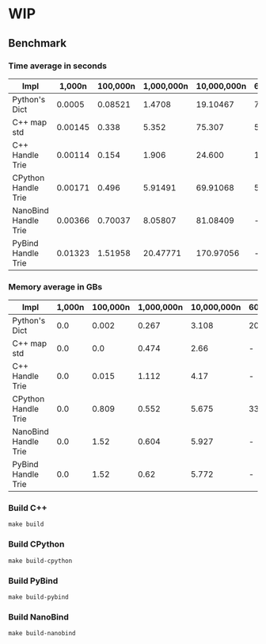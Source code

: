 # WIP

## Benchmark 
<!-- |  Impl |  1000n  | 100000n  | 1000000n  | 10000000n | Memory |
|---|---|---|---|---|---|
| Python's Dict  | 0.0009  | 0.017  | 1.79  |  21.27 | 2.4GB |
|  C++ map std |  0.002 |  0.298 |  5.418 |  92.031  | 5.1GB |
|  C++ Handle Trie |  0.002 |  0.127 |  1.729 | 22.765  | 5.1B |
|  CPython Handle Trie |  0.002 |  0.321 |  3.10 | -  | 7.9GB |
|  PyBind Handle Trie |  0.0134 |  1.55 |  16.22 | -  | 2.9GB |
|  NanoBind Handle Trie |  0.0009 |  0.4637 |  4.69 | -  | 2.89GB | -->

### Time average in seconds

|  Impl |  1,000n  | 100,000n  | 1,000,000n  | 10,000,000n |60,000,000 |
|---|---|---|---|---|---|
| Python's Dict         |0.0005|0.08521|1.4708|19.10467| 79.20437|
|  C++ map std          |0.00145|0.338 |5.352|75.307| 561.42147 |
|  C++ Handle Trie      |0.00114|0.154 |1.906|24.600| 149.15487 |
|  CPython Handle Trie  |0.00171|0.496|5.91491|69.91068|510.58422| 
|  NanoBind Handle Trie |0.00366|0.70037|8.05807|81.08409|-| 
|  PyBind Handle Trie   |0.01323|1.51958|20.47771|170.97056|-| 

### Memory average in GBs

|  Impl |  1,000n  | 100,000n  | 1,000,000n  | 10,000,000n |60,000,000n |
|---|---|---|---|---|---|
| Python's Dict         |0.0|0.002|0.267|3.108| 20.59636|
|  C++ map std          |0.0|0.0|0.474|2.66| - |
|  C++ Handle Trie      |0.0|0.015|1.112|4.17| - | 
|  CPython Handle Trie  |0.0|0.809|0.552|5.675| 33.04674|
|  NanoBind Handle Trie |0.0|1.52|0.604|5.927| - |
|  PyBind Handle Trie   |0.0|1.52|0.62|5.772| - |



### Build C++

```
make build
```

### Build CPython
```
make build-cpython
```


### Build PyBind

```
make build-pybind
```


### Build NanoBind

```
make build-nanobind
```